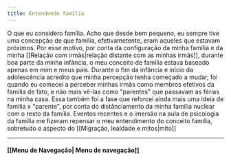 ```yaml
---
title: Entendendo família
---
```

O que eu considero família. Acho que desde bem pequeno, eu sempre tive uma concepção de que família, efetivametente, eram aqueles que estavam próximos. Por esse motivo, por conta da configuração da minha família e da minha [[Relação com irmãs|relação distante com as minhas irmãs]], durante boa parte da minha infância, o meu conceito de família estava baseado apenas em mim e meus pais. Durante o fim da infância e início da adolescência acredito que minha percepção tenha começado a mudar, foi quando eu comecei a perceber minhas irmãs como membros efetivos da familia de fato, e não mais vê-las como "parentes" que passavam as férias na minha casa. Essa também foi a fase que reforcei ainda mais uma ideia de familia x "parente", por conta do distânciamento da minha família nuclear com o resto da família. Eventos recentes e o imersão na aula de psicologia da familia me fizeram repensar o meu entendimento do conceito familia, sobretudo o aspecto do [[Migração, lealdade e mitos|mito]]


----------------------

#### [[Menu de Navegação| Menu de navegação]]